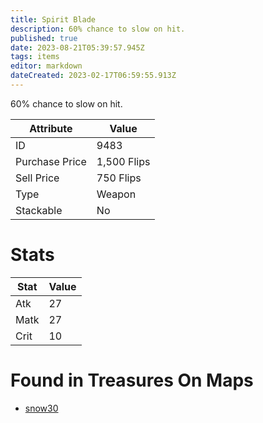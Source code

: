 ```yaml
---
title: Spirit Blade
description: 60% chance to slow on hit.
published: true
date: 2023-08-21T05:39:57.945Z
tags: items
editor: markdown
dateCreated: 2023-02-17T06:59:55.913Z
---
```


60% chance to slow on hit.

|Attribute|Value|
|-|-|
|ID|9483|
|Purchase Price|1,500 Flips|
|Sell Price|750 Flips|
|Type|Weapon|
|Stackable|No|

# Stats
|Stat|Value|
|-|-|
|Atk|27|
|Matk|27|
|Crit|10|

# Found in Treasures On Maps
 * [snow30](/maps/snow30)